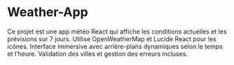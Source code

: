 # Weather-App
Ce projet est une app météo React qui affiche les conditions actuelles et les prévisions sur 7 jours. Utilise OpenWeatherMap et Lucide React pour les icônes. Interface immersive avec arrière-plans dynamiques selon le temps et l'heure. Validation des villes et gestion des erreurs incluses.
